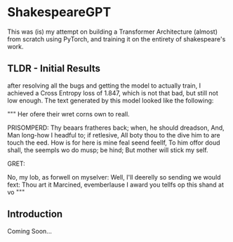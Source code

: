 # ShakespeareGPT
This was (is) my attempt on building a Transformer Architecture (almost) from scratch using PyTorch, and training it on the entirety of shakespeare's work.

## TLDR - Initial Results
after resolving all the bugs and getting the model to actually train, I achieved a Cross Entropy loss of 1.847, which is not that bad, but still not low enough.
The text generated by this model looked like the following:

"""
Her ofere their wret corns own to reall.

PRISOMPERD:
Thy beaars fratheres back; when, he should dreadson,
And,
Man long-how I headful to; if retlesive,
All boty thou to the dive him to are touch the eed.
How is for here is mine feal seend feellf,
To him offor doud shall, the seempls wo do musp; be hind;
But mother will stick my self.

GRET:

No, my lob, as forwell on myselver:
Well, I'll deerelly so sending we would fext:
Thou art it Marcined, evemberlause I
award you tellfs op this shand at vo
"""


## Introduction

Coming Soon...



